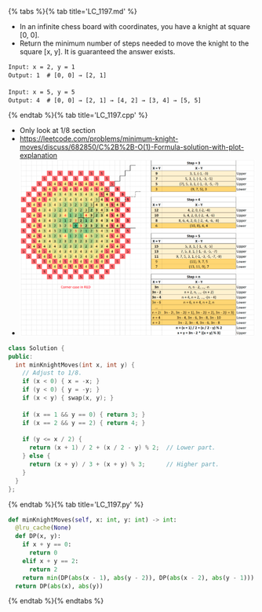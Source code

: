 {% tabs %}{% tab title='LC_1197.md' %}

* In an infinite chess board with coordinates, you have a knight at square [0, 0].
* Return the minimum number of steps needed to move the knight to the square [x, y]. It is guaranteed the answer exists.

```txt
Input: x = 2, y = 1
Output: 1  # [0, 0] → [2, 1]

Input: x = 5, y = 5
Output: 4  # [0, 0] → [2, 1] → [4, 2] → [3, 4] → [5, 5]
```

{% endtab %}{% tab title='LC_1197.cpp' %}

* Only look at 1/8 section
* <https://leetcode.com/problems/minimum-knight-moves/discuss/682850/C%2B%2B-O(1)-Formula-solution-with-plot-explanation>
* ![LC_1197.cpp](images/20210813_012432.png)

```cpp
class Solution {
public:
  int minKnightMoves(int x, int y) {
    // Adjust to 1/8.
    if (x < 0) { x = -x; }
    if (y < 0) { y = -y; }
    if (x < y) { swap(x, y); }

    if (x == 1 && y == 0) { return 3; }
    if (x == 2 && y == 2) { return 4; }

    if (y <= x / 2) {
      return (x + 1) / 2 + (x / 2 - y) % 2;  // Lower part.
    } else {
      return (x + y) / 3 + (x + y) % 3;      // Higher part.
    }
  }
};
```

{% endtab %}{% tab title='LC_1197.py' %}

```py
def minKnightMoves(self, x: int, y: int) -> int:
  @lru_cache(None)
  def DP(x, y):
    if x + y == 0:
      return 0
    elif x + y == 2:
      return 2
    return min(DP(abs(x - 1), abs(y - 2)), DP(abs(x - 2), abs(y - 1))) + 1
  return DP(abs(x), abs(y))
```

{% endtab %}{% endtabs %}
